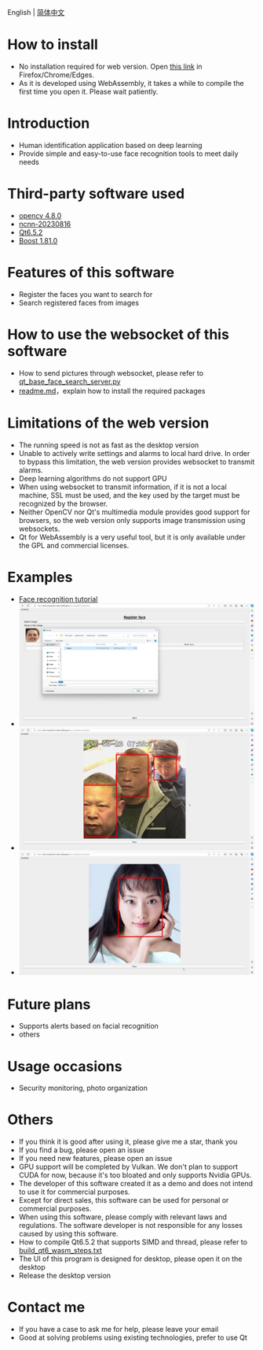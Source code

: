 English | [简体中文](./readme_cn.md)

# How to install

- No installation required for web version. Open [this link](https://face-recognition-tasks.netlify.app/face_recognition_tasks.html) in Firefox/Chrome/Edges.
- As it is developed using WebAssembly, it takes a while to compile the first time you open it. Please wait patiently.

# Introduction

- Human identification application based on deep learning
- Provide simple and easy-to-use face recognition tools to meet daily needs

# Third-party software used

- [opencv 4.8.0](https://github.com/opencv/opencv)
- [ncnn-20230816](https://github.com/Tencent/ncnn)
- [Qt6.5.2](https://www.qt.io/)
- [Boost 1.81.0](https://www.boost.org/)

# Features of this software

- Register the faces you want to search for
- Search registered faces from images

# How to use the websocket of this software

- How to send pictures through websocket, please refer to [qt_base_face_search_server.py](https://github.com/stereomatchingkiss/show_cases/blob/master/python_tools/simple_server/qt_base_face_search_server.py)
- [readme.md](https://github.com/stereomatchingkiss/show_cases/blob/master/python_tools/simple_server/readme.md)，explain how to install the required packages

# Limitations of the web version

- The running speed is not as fast as the desktop version
- Unable to actively write settings and alarms to local hard drive. In order to bypass this limitation, the web version provides websocket to transmit alarms.
- Deep learning algorithms do not support GPU
- When using websocket to transmit information, if it is not a local machine, SSL must be used, and the key used by the target must be recognized by the browser.
- Neither OpenCV nor Qt's multimedia module provides good support for browsers, so the web version only supports image transmission using websockets.
- Qt for WebAssembly is a very useful tool, but it is only available under the GPL and commercial licenses.

# Examples

- [Face recognition tutorial](https://www.youtube.com/watch?v=PICwMVUFLPw)
- ![Face register](./imgs/face_register_00.png)
- ![Search similar face_0](./imgs/face_search_00.png)
- ![Search similar face_1](./imgs/face_search_01.png)

# Future plans

- Supports alerts based on facial recognition
- others

# Usage occasions

- Security monitoring, photo organization

# Others

- If you think it is good after using it, please give me a star, thank you
- If you find a bug, please open an issue
- If you need new features, please open an issue
- GPU support will be completed by Vulkan. We don't plan to support CUDA for now, because it's too bloated and only supports Nvidia GPUs.
- The developer of this software created it as a demo and does not intend to use it for commercial purposes.
- Except for direct sales, this software can be used for personal or commercial purposes.
- When using this software, please comply with relevant laws and regulations. The software developer is not responsible for any losses caused by using this software.
- How to compile Qt6.5.2 that supports SIMD and thread, please refer to [build_qt6_wasm_steps.txt](https://github.com/stereomatchingkiss/object_detection_and_alarm/blob/main/build_qt6_wasm_steps.txt)
- The UI of this program is designed for desktop, please open it on the desktop
- Release the desktop version

# Contact me

- If you have a case to ask me for help, please leave your email
- Good at solving problems using existing technologies, prefer to use Qt